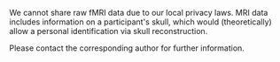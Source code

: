 We cannot share raw fMRI data due to our local privacy laws. MRI data includes information on a participant's skull, which would (theoretically) allow a personal identification via skull reconstruction.

Please contact the corresponding author for further information.